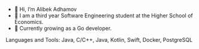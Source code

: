 - 👋 Hi, I’m Alibek Adhamov
- 🔭 I am a third year Software Engineering student at the Higher School of Economics.
- 🌱 Currently growing as a Go developer.


Languages and Tools:
Java, C/C++, Java, Kotlin, Swift, Docker, PostgreSQL

<!---
adhamov8/adhamov8 is a ✨ special ✨ repository because its `README.md` (this file) appears on your GitHub profile.
You can click the Preview link to take a look at your changes.
--->
